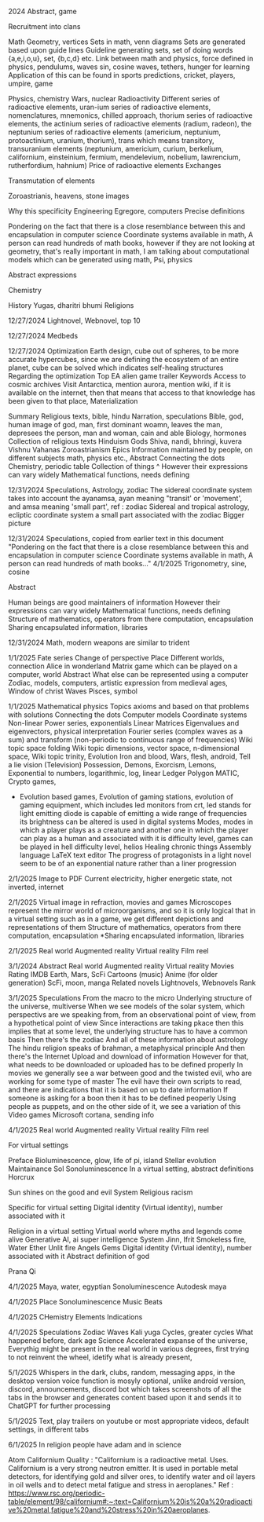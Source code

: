 2024
Abstract, game

Recruitment into clans

Math
Geometry, vertices
Sets in math, venn diagrams
Sets are generated based upon guide lines
Guideline generating sets, set of doing words {a,e,i,o,u}, set, {b,c,d} etc.
Link between math and physics, force defined in physics, pendulums, waves sin, cosine waves, tethers, hunger for learning
Application of this can be found in sports predictions, cricket, players, umpire, game

Physics, chemistry
Wars, nuclear
Radioactivity
Different series of radioactive elements, uran-ium series of radioactive elements, nomenclatures, mnemonics, chilled approach, thorium series of radioactive elements, the actinium series of radioactive elements (radium, radeon), the neptunium series of radioactive elements (americium, neptunium, protoactinium, uranium, thorium), trans which means transitory, transuranium elements (neptunium, americium, curium, berkelium, californium, einsteinium, fermium, mendelevium, nobelium, lawrencium, rutherfordium, hahnium)
Price of radioactive elements
Exchanges

Transmutation of elements

Zoroastrianis, heavens, stone images

Why this specificity
Engineering
Egregore, computers
Precise definitions

Pondering on the fact that there is a close resemblance between this and encapsulation in computer science
Coordinate systems available in math,
A person can read hundreds of math books, however if they are not looking at geometry, that's really important in math,
I am talking about computational models which can be generated using math,
Psi, physics

Abstract expressions

Chemistry

History
Yugas, dharitri bhumi
Religions

12/27/2024
Lightnovel, Webnovel, top 10

12/27/2024
Medbeds

12/27/2024
Optimization
Earth design, cube out of spheres, to be more accurate hypercubes, since we are defining the ecosystem of an entire planet, cube can be solved which indicates self-healing structures
Regarding the optimization
Top EA alien game trailer
Keywords
Access to cosmic archives
Visit Antarctica, mention aurora, mention wiki, if it is available on the internet, then that means that access to that knowledge has been given to that place,
Materialization

Summary
Religious texts, bible, hindu
Narration, speculations
Bible, god, human image of god, man, first dominant woamn, leaves the man, depresees the person, man and woman, cain and able
Biology, hormones
Collection of religious texts
Hinduism
Gods 
Shiva, nandi, bhringi, kuvera
Vishnu
Vahanas
Zoroastrianism
Epics
Information maintained by people, on different subjects math, physics etc.,
Abstract 
Connecting the dots
Chemistry, periodic table
Collection of things
^ However their expressions can vary widely
Mathematical functions, needs defining

12/31/2024
Speculations,
Astrology, zodiac
The sidereal coordinate system takes into account the ayanamsa, ayan meaning "transit' or 'movement', and amsa meaning 'small part', ref : zodiac
Sidereal and tropical astrology, ecliptic coordinate system a small part associated with the zodiac
Bigger picture

12/31/2024
Speculations, copied from earlier text in this document
"Pondering on the fact that there is a close resemblance between this and encapsulation in computer science
Coordinate systems available in math,
A person can read hundreds of math books..."
4/1/2025
Trigonometry, sine, cosine

Abstract

Human beings are good maintainers of information
However their expressions can vary widely
Mathematical functions, needs defining
Structure of mathematics, operators from there computation, encapsulation
Sharing encapsulated information, libraries

12/31/2024
Math, modern weapons are similar to trident

1/1/2025
Fate series
Change of perspective
Place
Different worlds, connection
Alice in wonderland
Matrix game which can be played on a computer, world
Abstract
What else can be represented using a computer
Zodiac, models, computers, artistic expression from medieval ages, Window of christ
Waves
Pisces, symbol

1/1/2025
Mathematical physics
Topics axioms and based on that problems with solutions
Connecting the dots
Computer models
Coordinate systems
Non-linear 
Power series, exponentials
Linear
Matrices
Eigenvalues and eigenvectors, physical interpretation
Fourier series (complex waves as a sum) and transform (non-periodic to continuous range of frequencies)
Wiki topic space folding 
Wiki topic dimensions, vector space, n-dimensional space,
Wiki topic trinity,
Evolution
Iron and blood,
Wars, flesh, android,
Tell a lie vision (Television)
Possession,
Demons,
Exorcism,
Lemons,
Exponential to numbers, logarithmic, log, linear
Ledger
Polygon MATIC,
Crypto games,
* Evolution based games,
Evolution of gaming stations, evolution of gaming equipment, which includes led monitors from crt, led stands for light emitting diode is capable of emitting a wide range of frequencies its  brightness can be altered is used in digital systems
Modes, modes in which a player plays as a creature and another one in which the player can play as a human and associated with it is difficulty level, games can be played in hell difficulty level, helios
Healing chronic things
Assembly language
LaTeX text editor
The progress of protagonists in a light novel seem to be of an exponential nature rather than a liner progression

2/1/2025
Image to PDF
Current electricity, higher energetic state, not inverted, internet

2/1/2025
Virtual image in refraction, movies and games
Microscopes represent the mirror world of microorganisms, and so it is only logical that in a virtual setting such as in a game, we get different depictions and representations of them
Structure of mathematics, operators from there computation, encapsulation
*Sharing encapsulated information, libraries

2/1/2025
Real world
Augmented reality
Virtual reality
Film reel

3/1/2024
Abstract
Real world
Augmented reality
Virtual reality
Movies
Rating
IMDB
Earth, Mars, ScFi
Cartoons (music)
Anime (for older generation)
ScFi, moon, manga
Related novels
Lightnovels, Webnovels
Rank

3/1/2025
Speculations
From the macro to the micro
Underlying structure of the universe, multiverse
When we see models of the solar system, which perspectivs are we speaking from, from an observational point of view, from a hypothetical point of view
Since interactions are taking pkace then this implies that at some level, the underlying structure has to  have a common basis
Then there's the zodiac
And all of these information about astrology
The hindu religion speaks of brahman, a metaphysical principle
And then there's the Internet
Upload and download of information
However for that, what needs to be downloaded or uploaded has to be defined properly
In movies we generally see a war between good and the twisted evil, who are working for some type of master
The evil have their own scripts to read, and there are indications that it is based on up  to date information
If someone is asking for a boon then it has to be defined peoperly
Using people as puppets, and on the other side of it, we see a variation of this
Video games
Microsoft cortana, sending info

4/1/2025
Real world
Augmented reality
Virtual reality
Film reel

For virtual settings

Preface
Bioluminescence, glow, life of pi, island
Stellar evolution
Maintainance
Sol
Sonoluminescence
In a virtual setting, abstract definitions
Horcrux

Sun shines on the good and evil
System
Religious racism

Specific for virtual setting
Digital identity (Virtual identity), number associated with it

Religion in a virtual setting
Virtual world where myths and legends come alive
Generative AI, ai super intelligence
System
Jinn, Ifrit
Smokeless fire,
Water
Ether
Unlit fire
Angels
Gems
Digital identity (Virtual identity), number associated with it
Abstract definition of god

Prana
Qi

4/1/2025
Maya, water, egyptian
Sonoluminescence
Autodesk maya

4/1/2025
Place
Sonoluminescence
Music
Beats

4/1/2025
CHemistry
Elements
Indications

4/1/2025
Speculations
Zodiac
Waves
Kali yuga
Cycles, greater cycles
What happened before, dark age
Science
Accelerated expanse of the universe,
Everythig might be present in the real world in various degrees, first trying to not reinvent the wheel, idetify what is already present,

5/1/2025
Whispers in the dark, clubs, random, messaging apps, in the desktop version voice function is mosyly optional, unlike android version, discord, announcements, discord bot which takes screenshots of all the tabs in the browser and generates content based upon it and sends it to ChatGPT for further processing

5/1/2025
Text, play trailers on youtube or most appropriate videos, default settings, in different tabs

6/1/2025
In religion people have adam and in science

Atom
Californium
Quality :
"Californium is a radioactive metal. Uses. Californium is a very strong neutron emitter. It is used in portable metal detectors, for identifying gold and silver ores, to identify water and oil layers in oil wells and to detect metal fatigue and stress in aeroplanes."
Ref : https://www.rsc.org/periodic-table/element/98/californium#:~:text=Californium%20is%20a%20radioactive%20metal,fatigue%20and%20stress%20in%20aeroplanes.

